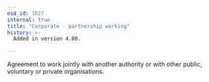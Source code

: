 ```yaml
---
esd_id: 1627
internal: true
title: "Corporate - partnership working"
history: >-
  Added in version 4.00.

---
```


Agreement to work jointly with another authority or with other public, voluntary or private organisations.

